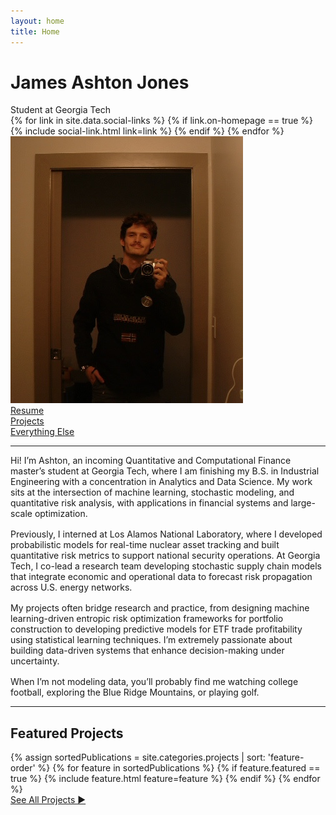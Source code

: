 ```yaml
---
layout: home
title: Home
---
```


<div id="intro-wrapper" class="l-text">
	<div id="intro-title-wrapper">
		<div id="intro-title-text-wrapper">
			<h1 id="intro-title">James Ashton Jones</h1>
			<div id="intro-subtitle">Student at Georgia Tech</div>
			<div id="intro-title-socials">
				{% for link in site.data.social-links %}
					{% if link.on-homepage == true %}
						{% include social-link.html link=link %}
					{% endif %}
				{% endfor %}
			</div>
		</div>
		<div id="intro-image-wrapper">
			<img id="intro-image" src="/images/casual.jpg">
		</div>
	</div>
	<div id="everything-else" class="l-middle">
		<a href="/resume.pdf"><div><i class="fa fa-portrait icon icon-right-space"></i>Resume</div></a>
		<a href="/projects"><div><i class="fas fa-laptop-code icon icon-right-space"></i>Projects</div></a>
		<a href="{{ site.url }}/everything-else"><div><i class="fa fa-list-ul icon icon-right-space"></i>Everything Else</div></a>
	</div>
	<hr class="l-middle home-hr">
	<div>
		Hi! I’m Ashton, an incoming Quantitative and Computational Finance master’s student at Georgia Tech, where I am finishing my B.S. in Industrial Engineering with a concentration in Analytics and Data Science. My work sits at the intersection of machine learning, stochastic modeling, and quantitative risk analysis, with applications in financial systems and large-scale optimization.
	</div>
	<div style="height: 1rem"></div>
	<div>
		Previously, I interned at Los Alamos National Laboratory, where I developed probabilistic models for real-time nuclear asset tracking and built quantitative risk metrics to support national security operations. At Georgia Tech, I co-lead a research team developing stochastic supply chain models that integrate economic and operational data to forecast risk propagation across U.S. energy networks.
	</div>
	<div style="height: 1rem"></div>
	<div>
		My projects often bridge research and practice, from designing machine learning-driven entropic risk optimization frameworks for portfolio construction to developing predictive models for ETF trade profitability using statistical learning techniques. I’m extremely passionate about building data-driven systems that enhance decision-making under uncertainty.
	</div>
	<div style="height: 1rem"></div>
	<div>
		When I’m not modeling data, you’ll probably find me watching college football, exploring the Blue Ridge Mountains, or playing golf. 
	</div>
</div>

<hr class="l-middle home-hr">

<!-- <h2 class="feature-title">Featured <a href="/projects">Projects</a></h2> -->
<h2 class="feature-title">Featured Projects</h2>

<div class="cover-wrapper cover-wrapper-3-col l-page">
	{% assign sortedPublications = site.categories.projects | sort: 'feature-order' %}
	{% for feature in sortedPublications %}
		{% if feature.featured == true %}
			{% include feature.html feature=feature %}
		{% endif %}
	{% endfor %}
</div>

<div id="everything-else" class="see-all">
	<a href="/projects"><div>See All Projects ►</div></a>
</div>
